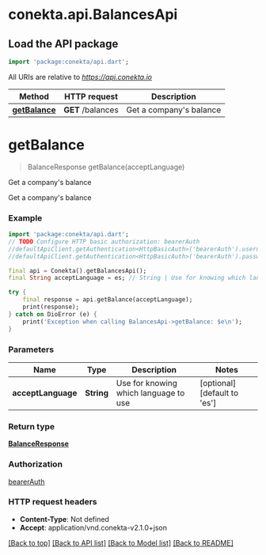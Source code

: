# conekta.api.BalancesApi

## Load the API package
```dart
import 'package:conekta/api.dart';
```

All URIs are relative to *https://api.conekta.io*

Method | HTTP request | Description
------------- | ------------- | -------------
[**getBalance**](BalancesApi.md#getbalance) | **GET** /balances | Get a company&#39;s balance


# **getBalance**
> BalanceResponse getBalance(acceptLanguage)

Get a company's balance

Get a company's balance

### Example
```dart
import 'package:conekta/api.dart';
// TODO Configure HTTP basic authorization: bearerAuth
//defaultApiClient.getAuthentication<HttpBasicAuth>('bearerAuth').username = 'YOUR_USERNAME'
//defaultApiClient.getAuthentication<HttpBasicAuth>('bearerAuth').password = 'YOUR_PASSWORD';

final api = Conekta().getBalancesApi();
final String acceptLanguage = es; // String | Use for knowing which language to use

try {
    final response = api.getBalance(acceptLanguage);
    print(response);
} catch on DioError (e) {
    print('Exception when calling BalancesApi->getBalance: $e\n');
}
```

### Parameters

Name | Type | Description  | Notes
------------- | ------------- | ------------- | -------------
 **acceptLanguage** | **String**| Use for knowing which language to use | [optional] [default to 'es']

### Return type

[**BalanceResponse**](BalanceResponse.md)

### Authorization

[bearerAuth](../README.md#bearerAuth)

### HTTP request headers

 - **Content-Type**: Not defined
 - **Accept**: application/vnd.conekta-v2.1.0+json

[[Back to top]](#) [[Back to API list]](../README.md#documentation-for-api-endpoints) [[Back to Model list]](../README.md#documentation-for-models) [[Back to README]](../README.md)

